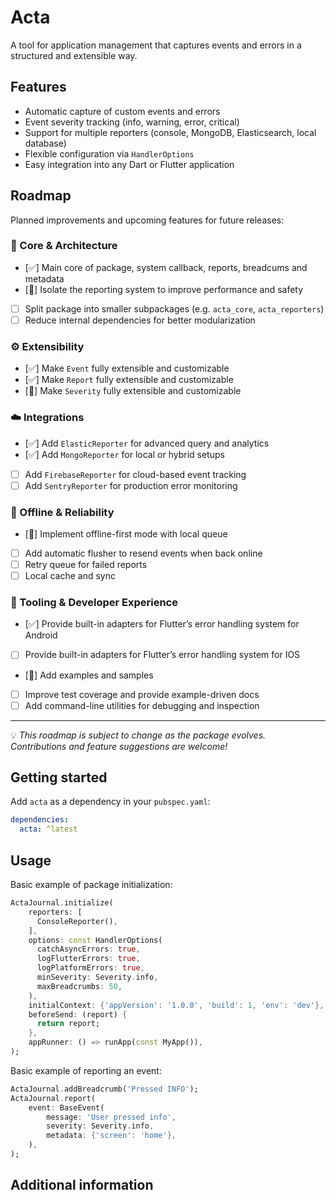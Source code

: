 <!--
This README describes the package. If you publish this package to pub.dev,
this README's contents appear on the landing page for your package.

For information about how to write a good package README, see the guide for
[writing package pages](https://dart.dev/tools/pub/writing-package-pages).

For general information about developing packages, see the Dart guide for
[creating packages](https://dart.dev/guides/libraries/create-packages)
and the Flutter guide for
[developing packages and plugins](https://flutter.dev/to/develop-packages).
-->

# Acta
A tool for application management that captures events and errors in a structured and extensible way.

## Features

- Automatic capture of custom events and errors  
- Event severity tracking (info, warning, error, critical)  
- Support for multiple reporters (console, MongoDB, Elasticsearch, local database)  
- Flexible configuration via `HandlerOptions`  
- Easy integration into any Dart or Flutter application


## Roadmap

Planned improvements and upcoming features for future releases:

### 🧱 Core & Architecture
- [✅] Main core of package, system callback, reports, breadcums and metadata 
- [🚧] Isolate the reporting system to improve performance and safety
- [  ] Split package into smaller subpackages (e.g. `acta_core`, `acta_reporters`)
- [  ] Reduce internal dependencies for better modularization

### ⚙️ Extensibility
- [✅] Make `Event` fully extensible and customizable
- [✅] Make `Report` fully extensible and customizable
- [🚧] Make `Severity` fully extensible and customizable

### ☁️ Integrations
- [✅] Add `ElasticReporter` for advanced query and analytics
- [✅] Add `MongoReporter` for local or hybrid setups
- [  ] Add `FirebaseReporter` for cloud-based event tracking
- [  ] Add `SentryReporter` for production error monitoring

### 📶 Offline & Reliability
- [🚧] Implement offline-first mode with local queue
- [  ] Add automatic flusher to resend events when back online
- [  ] Retry queue for failed reports
- [  ] Local cache and sync

### 🧪 Tooling & Developer Experience
- [✅] Provide built-in adapters for Flutter’s error handling system for Android
- [  ] Provide built-in adapters for Flutter’s error handling system for IOS
- [🚧] Add examples and samples
- [  ] Improve test coverage and provide example-driven docs
- [  ] Add command-line utilities for debugging and inspection

---

💡 *This roadmap is subject to change as the package evolves.  
Contributions and feature suggestions are welcome!*

## Getting started

Add `acta` as a dependency in your `pubspec.yaml`:
```yaml
dependencies:
  acta: ^latest
```

## Usage

Basic example of package initialization:
```dart
ActaJournal.initialize(
    reporters: [
      ConsoleReporter(),
    ],
    options: const HandlerOptions(
      catchAsyncErrors: true,
      logFlutterErrors: true,
      logPlatformErrors: true,
      minSeverity: Severity.info,
      maxBreadcrumbs: 50,
    ),
    initialContext: {'appVersion': '1.0.0', 'build': 1, 'env': 'dev'},
    beforeSend: (report) {
      return report;
    },
    appRunner: () => runApp(const MyApp()),
);
```
Basic example of reporting an event:
```dart
ActaJournal.addBreadcrumb('Pressed INFO');
ActaJournal.report(
    event: BaseEvent(
        message: 'User pressed info',
        severity: Severity.info,
        metadata: {'screen': 'home'},
    ),
);
```
## Additional information


